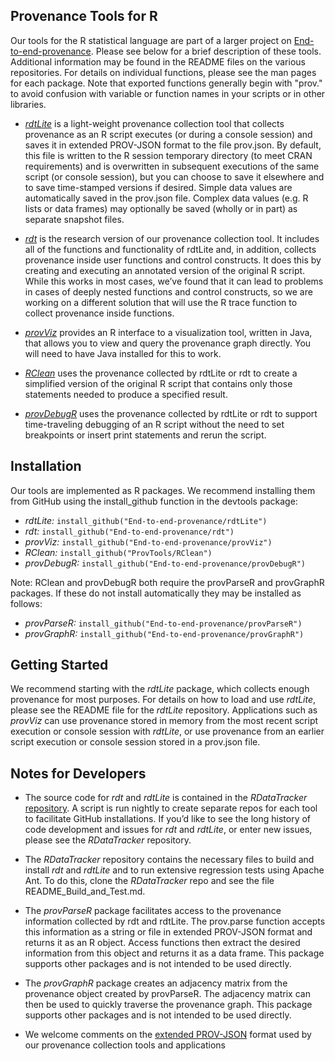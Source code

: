 ## Provenance Tools for R

Our tools for the R statistical language are part of a larger project on [End-to-end-provenance](https://github.com/End-to-end-provenance/End-to-end-provenance.github.io/blob/master/README.md). Please see below for a brief description  of these tools. Additional information may be found in the README files on the various repositories. For details on individual functions, please see the man pages for each package. Note that exported functions generally begin with "prov." to avoid confusion with variable or function names in your scripts or in other libraries.

* [*rdtLite*](https://github.com/End-to-end-provenance/rdtLite/blob/master/README.md) is a light-weight provenance collection tool that collects provenance as an R script executes (or during a console session) and saves it in extended PROV-JSON format to the file prov.json.  By default, this file is written to the R session temporary directory (to meet CRAN requirements) and is overwritten in subsequent executions of the same script (or console session), but you can choose to save it elsewhere and to save time-stamped versions if desired.  Simple data values are automatically saved in the prov.json file.  Complex data values (e.g. R lists or data frames) may optionally be saved (wholly or in part) as separate snapshot files.

* [*rdt*](https://github.com/End-to-end-provenance/rdt/blob/master/README.md) is the research version of our provenance collection tool.  It includes all of the functions and functionality of rdtLite and, in addition, collects provenance inside user functions and control constructs.  It does this by creating and executing an annotated version of the original R script.  While this works in most cases, we’ve found that it can lead to problems in cases of deeply nested functions and control constructs, so we are working on a different solution that will use the R trace function to collect provenance inside functions.

* [*provViz*](https://github.com/End-to-end-provenance/provViz/blob/master/README.md) provides an R interface to a visualization tool, written in Java, that allows you to view and query the provenance graph directly.  You will need to have Java installed for this to work.

* [*RClean*](https://github.com/ProvTools/Rclean/blob/master/README.md) uses the provenance collected by rdtLite or rdt to create a simplified version of the original R script that contains only those statements needed to produce a specified result.

* [*provDebugR*](https://github.com/End-to-end-provenance/provDebugR/blob/master/README.md) uses the provenance collected by rdtLite or rdt to support time-traveling debugging of an R script without the need to set breakpoints or insert print statements and rerun the script.

## Installation

Our tools are implemented as R packages. We recommend installing them from GitHub using the install_github function in the devtools package:

* *rdtLite:* `install_github("End-to-end-provenance/rdtLite")`
* *rdt:* `install_github("End-to-end-provenance/rdt")`
* *provViz:* `install_github("End-to-end-provenance/provViz")`
* *RClean:* `install_github("ProvTools/RClean")`
* *provDebugR:* `install_github("End-to-end-provenance/provDebugR")`

Note: RClean and provDebugR both require the provParseR and provGraphR packages. If these do not install automatically they may be installed as follows:

* *provParseR:* `install_github("End-to-end-provenance/provParseR")`
* *provGraphR:* `install_github("End-to-end-provenance/provGraphR")`

## Getting Started

We recommend starting with the *rdtLite* package, which collects enough provenance for most purposes. For details on how to load and use *rdtLite*, please see the README file for the *rdtLite* repository. Applications such as *provViz* can use provenance stored in memory from the most recent script execution or console session with *rdtLite*, or use provenance from an earlier script execution or console session stored in a prov.json file.

## Notes for Developers

* The source code for *rdt* and *rdtLite* is contained in the *RDataTracker* [repository](https://github.com/End-to-end-provenance/RDataTracker). A script is run nightly to create separate repos for each tool to facilitate GitHub installations.  If you’d like to see the long history of code development and issues for *rdt* and *rdtLite*, or enter new issues, please see the *RDataTracker* repository.

* The *RDataTracker* repository contains the necessary files to build and install *rdt* and *rdtLite* and to run extensive regression tests using Apache Ant. To do this, clone the *RDataTracker* repo and see the file README_Build_and_Test.md.

* The *provParseR* package facilitates access to the provenance information collected by rdt and rdtLite. The prov.parse function accepts this information as a string or file in extended PROV-JSON format and returns it as an R object. Access functions then extract the desired information from this object and returns it as a data frame. This package supports other packages and is not intended to be used directly.

* The *provGraphR* package creates an adjacency matrix from the provenance object created by provParseR.  The adjacency matrix can then be used to quickly traverse the provenance graph. This package supports other packages and is not intended to be used directly.

* We welcome comments on the [extended PROV-JSON](https://github.com/End-to-end-provenance/ExtendedProvJson/blob/master/JSON-format.md) format used by our provenance collection tools and applications
